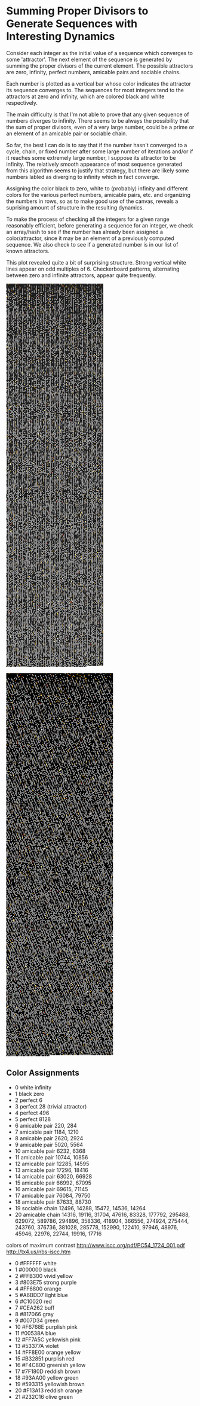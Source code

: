 Summing Proper Divisors to Generate Sequences with Interesting Dynamics
=======================================================================

Consider each integer as the initial value of a sequence which converges to some 'attractor'.  The next element of the sequence is generated by summing the proper divisors of the current element.  The possible attractors are zero, infinity, perfect numbers, amicable pairs and sociable chains.

Each number is plotted as a vertical bar whose color indicates the attractor its sequence converges to.  The sequences for most integers tend to the attractors at zero and infinity, which are colored black and white respectively.

The main difficulty is that I'm not able to prove that any given sequence of numbers diverges to infinity.  There seems to be always the possibility that the sum of proper divisors, even of a very large number, could be a prime or an element of an amicable pair or sociable chain.

So far, the best I can do is to say that if the number hasn't converged to a cycle, chain, or fixed number after some large number of iterations and/or if it reaches some extremely large number, I suppose its attractor to be infinity.  The relatively smooth appearance of most sequence generated from this algorithm seems to justify that strategy, but there are likely some numbers labled as diverging to infinity which in fact converge.

Assigning the color black to zero, white to (probably) infinity and different colors for the various perfect numbers, amicable pairs, etc. and organizing the numbers in rows, so as to make good use of the canvas, reveals a suprising amount of structure in the resulting dynamics.

To make the process of checking all the integers for a given range reasonably efficient, before generating a sequence for an integer, we check an array/hash to see if the number has already been assigned a color/attractor, since it may be an element of a previously computed sequence.  We also check to see if a generated number is in our list of known attractors.

This plot revealed quite a bit of surprising structure.  Strong vertical white lines appear on odd multiples of 6.  Checkerboard patterns, alternating between zero and infinite attractors, appear quite frequently.

![Canvas image with 252 numbers per row](https://github.com/ddrake/number-dynamics/blob/master/numbersTo100k_1008perRow.png?raw=true "Vertical Lines")

![Canvas image with 250 numbers per row](https://github.com/ddrake/number-dynamics/blob/master/numbersTo100k_1004perRow.png?raw=true "Slanted Lines")

Color Assignments
-----------------
- 0    white   infinity
- 1    black   zero
- 2    perfect 6
- 3    perfect 28 (trivial attractor)
- 4    perfect 496
- 5    perfect 8128
- 6    amicable pair 220, 284
- 7    amicable pair 1184, 1210
- 8    amicable pair 2620, 2924
- 9    amicable pair 5020, 5564
- 10   amicable pair 6232, 6368
- 11   amicable pair 10744, 10856
- 12   amicable pair 12285, 14595
- 13   amicable pair 17296, 18416
- 14   amicable pair 63020, 66928
- 15   amicable pair 66992, 67095
- 16   amicable pair 69615, 71145
- 17   amicable pair 76084, 79750
- 18   amicable pair 87633, 88730
- 19   sociable chain 12496, 14288, 15472, 14536, 14264
- 20   amicable chain 14316, 19116, 31704, 47616, 83328, 177792, 295488, 629072, 589786, 294896, 358336, 418904, 366556, 274924, 275444, 243760, 376736, 381028, 285778, 152990, 122410, 97946, 48976, 45946, 22976, 22744, 19916, 17716

colors of maximum contrast
http://www.iscc.org/pdf/PC54_1724_001.pdf
http://tx4.us/nbs-iscc.htm

- 0    #FFFFFF white
- 1    #000000 black 
- 2    #FFB300 vivid yellow
- 3    #803E75 strong purple
- 4    #FF6800 orange
- 5    #A6BDD7 light blue
- 6    #C10020 red
- 7    #CEA262 buff
- 8    #817066 gray
- 9    #007D34 green
- 10   #F6768E purplish pink
- 11   #00538A blue
- 12   #FF7A5C yellowish pink
- 13   #53377A violet
- 14   #FF8E00 orange yellow
- 15   #B32851 purplish red
- 16   #F4C800 greenish yellow
- 17   #7F180D reddish brown
- 18   #93AA00 yellow green
- 19   #593315 yellowish brown
- 20   #F13A13 reddish orange
- 21   #232C16 olive green
